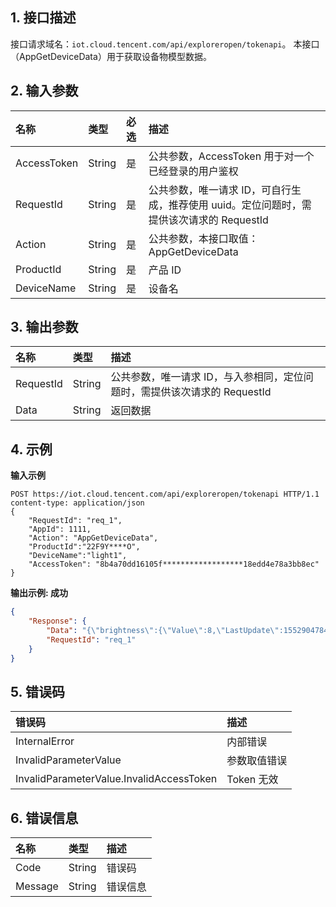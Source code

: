 
## 1. 接口描述

接口请求域名：`iot.cloud.tencent.com/api/exploreropen/tokenapi`。
本接口（AppGetDeviceData）用于获取设备物模型数据。

## 2. 输入参数

| 名称        | 类型   | 必选 | 描述                                                         |
| :---------- | :----- | :--- | :----------------------------------------------------------- |
| AccessToken | String | 是   | 公共参数，AccessToken 用于对一个已经登录的用户鉴权       |
| RequestId   | String | 是   | 公共参数，唯一请求 ID，可自行生成，推荐使用 uuid。定位问题时，需提供该次请求的 RequestId |
| Action      | String | 是   | 公共参数，本接口取值：AppGetDeviceData                       |
| ProductId   | String | 是   | 产品 ID                                                      |
| DeviceName  | String | 是   | 设备名                                                       |

## 3. 输出参数

| 名称      | 类型   | 描述                                                         |
| :-------- | :----- | :----------------------------------------------------------- |
| RequestId | String | 公共参数，唯一请求 ID，与入参相同，定位问题时，需提供该次请求的 RequestId |
| Data      | String | 返回数据                                                     |

## 4. 示例


**输入示例**

```HTTP
POST https://iot.cloud.tencent.com/api/exploreropen/tokenapi HTTP/1.1
content-type: application/json 
{
	"RequestId": "req_1",
	"AppId": 1111,
	"Action": "AppGetDeviceData",
	"ProductId":"22F9Y****O",
	"DeviceName":"light1",
	"AccessToken": "8b4a70dd16105f******************18edd4e78a3bb8ec"
}
```

**输出示例: 成功**

```json
{
	"Response": {
		"Data": "{\"brightness\":{\"Value\":8,\"LastUpdate\":1552904784552},\"color\":{\"Value\":1,\"LastUpdate\":1552904784552},\"light_switch\":{\"Value\":0,\"LastUpdate\":1552904784552},\"name\":{\"Value\":\"light1\",\"LastUpdate\":1552904784552}}",
		"RequestId": "req_1"
	}
}
```

## 5. 错误码

| 错误码                                   | 描述         |
| :--------------------------------------- | :----------- |
| InternalError                            | 内部错误     |
| InvalidParameterValue                    | 参数取值错误 |
| InvalidParameterValue.InvalidAccessToken | Token 无效   |

## 6. 错误信息

| 名称    | 类型   | 描述     |
| :------- | :------ | :-------- |
| Code    | String | 错误码   |
| Message | String | 错误信息 |

